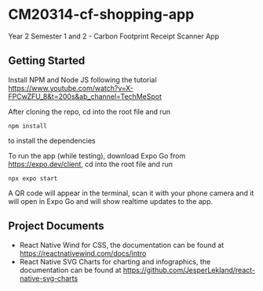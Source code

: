 # CM20314-cf-shopping-app
Year 2 Semester 1 and 2 - Carbon Footprint Receipt Scanner App

## Getting Started
Install NPM and Node JS following the tutorial https://www.youtube.com/watch?v=X-FPCwZFU_8&t=200s&ab_channel=TechMeSpot 

After cloning the repo, cd into the root file and run
```
npm install
```
to install the dependencies

To run the app (while testing), download Expo Go from https://expo.dev/client, cd into the root file and run
```
npx expo start
```
A QR code will appear in the terminal, scan it with your phone camera and it will open in Expo Go and will show realtime updates to the app.



## Project Documents
- React Native Wind for CSS, the documentation can be found at https://reactnativewind.com/docs/intro
- React Native SVG Charts for charting and infographics, the documentation can be found at https://github.com/JesperLekland/react-native-svg-charts
